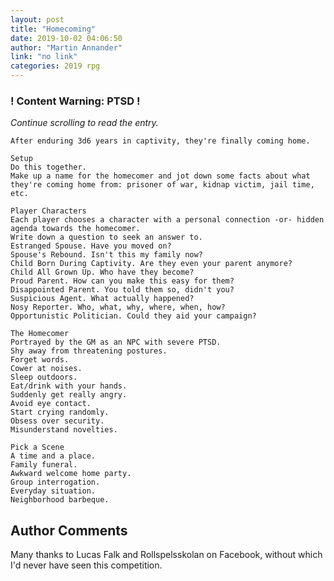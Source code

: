 ```yaml
---
layout: post
title: "Homecoming"
date: 2019-10-02 04:06:50
author: "Martin Annander"
link: "no link"
categories: 2019 rpg
---
```

<div id="warning"><div id="content"><h3><strong>! Content Warning: PTSD !</strong></h3><i>Continue scrolling to read the entry.</i></div></div>
 
```
After enduring 3d6 years in captivity, they're finally coming home.

Setup
Do this together.
Make up a name for the homecomer and jot down some facts about what they're coming home from: prisoner of war, kidnap victim, jail time, etc.

Player Characters
Each player chooses a character with a personal connection -or- hidden agenda towards the homecomer.
Write down a question to seek an answer to.
Estranged Spouse. Have you moved on?
Spouse's Rebound. Isn't this my family now?
Child Born During Captivity. Are they even your parent anymore?
Child All Grown Up. Who have they become?
Proud Parent. How can you make this easy for them?
Disappointed Parent. You told them so, didn't you?
Suspicious Agent. What actually happened?
Nosy Reporter. Who, what, why, where, when, how?
Opportunistic Politician. Could they aid your campaign?

The Homecomer
Portrayed by the GM as an NPC with severe PTSD.
Shy away from threatening postures.
Forget words.
Cower at noises.
Sleep outdoors.
Eat/drink with your hands.
Suddenly get really angry.
Avoid eye contact.
Start crying randomly.
Obsess over security.
Misunderstand novelties.

Pick a Scene
A time and a place.
Family funeral.
Awkward welcome home party.
Group interrogation.
Everyday situation.
Neighborhood barbeque.

```
## Author Comments
Many thanks to Lucas Falk and Rollspelsskolan on Facebook, without which I'd never have seen this competition.
